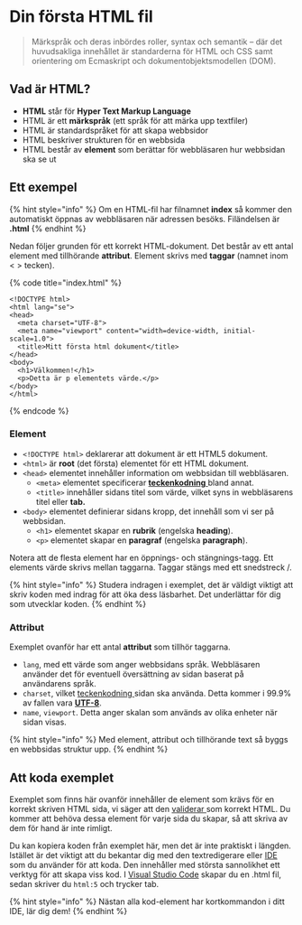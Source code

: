# Din första HTML fil

> Märkspråk och deras inbördes roller, syntax och semantik – där det huvudsakliga innehållet är standarderna för HTML och CSS samt orientering om Ecmaskript och dokumentobjektsmodellen \(DOM\).

## Vad är HTML?

* **HTML** står för **Hyper Text Markup Language**
* HTML är ett **märkspråk** \(ett språk för att märka upp textfiler\)
* HTML är standardspråket för att skapa webbsidor
* HTML beskriver strukturen för en webbsida
* HTML består av **element** som berättar för webbläsaren hur webbsidan ska se ut

## Ett exempel

{% hint style="info" %}
Om en HTML-fil har filnamnet **index** så kommer den automatiskt öppnas av webbläsaren när adressen besöks. Filändelsen är **.html**
{% endhint %}

Nedan följer grunden för ett korrekt HTML-dokument. Det består av ett antal element med tillhörande **attribut**. Element skrivs med **taggar** \(namnet inom &lt; &gt; tecken\).

{% code title="index.html" %}
```markup
<!DOCTYPE html>
<html lang="se">
<head>
  <meta charset="UTF-8">
  <meta name="viewport" content="width=device-width, initial-scale=1.0">
  <title>Mitt första html dokument</title>
</head>
<body>
  <h1>Välkommen!</h1>
  <p>Detta är p elementets värde.</p>
</body>
</html>
```
{% endcode %}

### Element

* `<!DOCTYPE html>` deklarerar att dokument är ett HTML5 dokument.
* `<html>` är **root** \(det första\) elementet för ett HTML dokument.
* `<head>` elementet innehåller information om webbsidan till webbläsaren.
  * `<meta>` elementet specificerar [**teckenkodning** ](../teknisk-orientering/teckenkodning.md)bland annat.
  * `<title>` innehåller sidans titel som värde, vilket syns in webbläsarens titel eller **tab.**
* `<body>` elementet definierar sidans kropp, det innehåll som vi ser på webbsidan.
  * `<h1>` elementet skapar en **rubrik** \(engelska **heading**\).
  * `<p>` elementet skapar en **paragraf** \(engelska **paragraph**\).

Notera att de flesta element har en öppnings- och stängnings-tagg. Ett elements värde skrivs mellan taggarna. Taggar stängs med ett snedstreck /.

{% hint style="info" %}
Studera indragen i exemplet, det är väldigt viktigt att skriv koden med indrag för att öka dess läsbarhet. Det underlättar för dig som utvecklar koden.
{% endhint %}

### Attribut

Exemplet ovanför har ett antal **attribut** som tillhör taggarna.

* `lang`, med ett värde som anger webbsidans språk. Webbläsaren använder det för eventuell översättning av sidan baserat på användarens språk.
* `charset`, vilket [teckenkodning ](../teknisk-orientering/teckenkodning.md)sidan ska använda. Detta kommer i 99.9% av fallen vara [**UTF-8**](../teknisk-orientering/teckenkodning.md#utf-8).
* `name`, `viewport`. Detta anger skalan som används av olika enheter när sidan visas.

{% hint style="info" %}
Med element, attribut och tillhörande text så byggs en webbsidas struktur upp.
{% endhint %}

## Att koda exemplet

Exemplet som finns här ovanför innehåller de element som krävs för en korrekt skriven HTML sida, vi säger att den [validerar ](../tester/kodkvalitet.md#validering)som korrekt HTML. Du kommer att behöva dessa element för varje sida du skapar, så att skriva av dem för hand är inte rimligt.

Du kan kopiera koden från exemplet här, men det är inte praktiskt i längden. Istället är det viktigt att du bekantar dig med den textredigerare eller [IDE ](../verktyg/visual-studio-code.md)som du använder för att koda. Den innehåller med största sannolikhet ett verktyg för att skapa viss kod. I [Visual Studio Code](../verktyg/visual-studio-code.md) skapar du en .html fil, sedan skriver du `html:5` och trycker tab.

{% hint style="info" %}
Nästan alla kod-element har kortkommandon i ditt IDE, lär dig dem!
{% endhint %}

